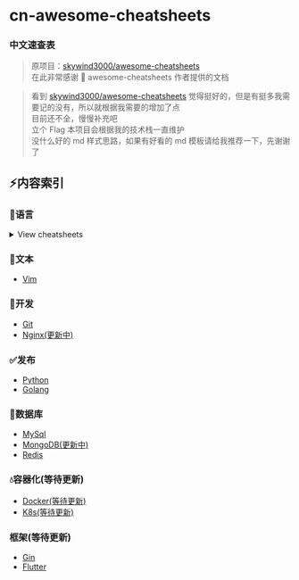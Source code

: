 <!--
 * @Description: 
 * @Author: LLiuHuan
 * @Date: 2020-12-23 00:08:19
 * @LastEditTime: 2022-03-28 09:19:28
 * @LastEditors: LLiuHuan
-->
# cn-awesome-cheatsheets

### 中文速查表

> 原项目：[skywind3000/awesome-cheatsheets](https://github.com/skywind3000/awesome-cheatsheets)  
> 在此非常感谢 🙏 awesome-cheatsheets 作者提供的文档

> 看到 [skywind3000/awesome-cheatsheets](https://github.com/skywind3000/awesome-cheatsheets) 觉得挺好的，但是有挺多我需要记的没有，所以就根据我需要的增加了点  
> 目前还不全，慢慢补充吧  
> 立个 Flag 本项目会根据我的技术栈一直维护  
> 没什么好的 md 样式思路，如果有好看的 md 模板请给我推荐一下，先谢谢了

## :zap:内容索引

### :page_with_curl:语言

<details>
<summary>View cheatsheets</summary>

- [Golang](Languages/golang.md)
- [Bash](Languages/bash.md)
- [PHP](Languages/php.md)
- [VimScript](Languages/vimScript.md)
- [Python](Languages/python.md)
- [Shell](Languages/shell.md)
- [Dart](Languages/dart.md)
- [Lua](Languages/lua.md)

</details>

### :pencil:文本

- [Vim](TextEditings/vim.md)

### :wrench:开发

- [Git](Develops/git.md)
- [Nginx(更新中)](Develops/Nginx.md)

### :white_check_mark:发布

- [Python](Release/Python.md)
- [Golang](Release/Golang.md)

### :game_die:数据库

- [MySql](DataBase/MySql.md)
- [MongoDB(更新中)](DataBase/MongoDB.md)
- [Redis](DataBase/Redis.md)

### :droplet:容器化(等待更新)

- [Docker(等待更新)](Container/Docker.md)
- [K8s(等待更新)](Container/K8s.md)

### 框架(等待更新)

- [Gin](Frame/Gin.md)
- [Flutter](Frame/Flutter.md)